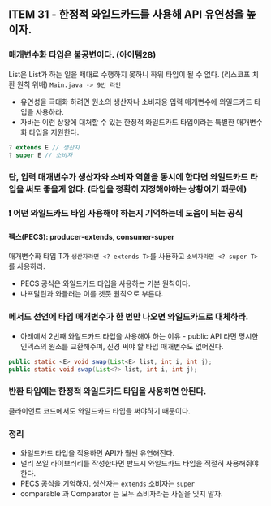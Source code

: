 ## ITEM 31 - 한정적 와일드카드를 사용해 API 유연성을 높이자.

### 매개변수화 타입은 불공변이다. (아이템28)
List<String>은 List<Object>가 하는 일을 제대로 수행하지 못하니 하위 타입이 될 수 없다. (리스코프 치환 원칙 위배)
`Main.java -> 9번 라인`

- 유연성을 극대화 하려면 원소의 생산자나 소비자용 입력 매개변수에 와일드카드 타입을 사용하라.
- 자바는 이런 상황에 대처할 수 있는 한정적 와일드카드 타입이라는 특별한 매개변수화 타입을 지원한다.
```java
? extends E // 생산자
? super E // 소비자
```

### 단, 입력 매개변수가 생산자와 소비자 역할을 동시에 한다면 와일드카드 타입을 써도 좋을게 없다. (타입을 정확히 지정해야하는 상황이기 때문에)

###  ❗️ 어떤 와일드카드 타입 사용해야 하는지 기억하는데 도움이 되는 공식
#### 펙스(PECS): producer-extends, consumer-super
매개변수화 타입 T가 `생산자라면 <? extends T>`를 사용하고 `소비자라면 <? super T>`를 사용하라.
- PECS 공식은 와일드카드 타입을 사용하는 기본 원칙이다. 
- 나프탈린과 와들러는 이를 겟풋 원칙으로 부른다.

### 메서드 선언에 타입 매개변수가 한 번만 나오면 와일드카드로 대체하라.
- 아래에서 2번째 와일드카드 타입을 사용해야 하는 이유 - public API 라면 명시한 인덱스의 원소를 교환해주며, 신경 써야 할 타입 매개변수도 없어진다.

```java
public static <E> void swap(List<E> list, int i, int j);
public static void swap(List<?> list, int i, int j);
```

### 반환 타입에는 한정적 와일드카드 타입을 사용하면 안된다.
클라이언트 코드에서도 와일드카드 타입을 써야하기 때문이다.

### 정리
- 와일드카드 타입을 적용하면 API가 훨씬 유연해진다.
- 널리 쓰일 라이브러리를 작성한다면 반드시 와일드카드 타입을 적절히 사용해줘야 한다.
- PECS 공식을 기억하자. 생산자는 `extends`  소비자는 `super`
- comparable 과 Comparator 는 모두 소비자라는 사실을 잊지 말자.